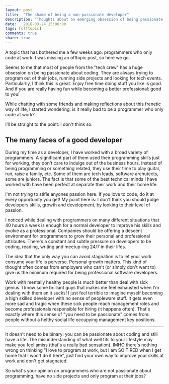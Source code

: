 ```yaml
---
layout: post
title:  "The shame of being a non-passionate developer"
description: "Thoughts about an emerging obsession of being passionate about coding."
date:   2018-03-24 15:00:00
tags: [offtopic]
comments: true
share: true
---
```


A topic that has bothered me a few weeks ago: programmers who only code at work. I was missing an offtopic post, so here we go.

Seems to me that most of people from the "tech crew" has a huge obsession on being passionate about coding. They are always trying to program out of their jobs, running side projects and looking for tech events. Particularlly, I think this is great. Enjoy free time doing stuff you like is good. And if you are really having fun while becoming a better professional: good to you! 

While chatting with some friends and making reflections about this frenetic way of life, I started wondering: is it really bad to be a programmer who only code at work?

I’ll be straight to the point: I don't think so.

The many faces of a good developer
-------------

During my time as a developer, I have worked with a broad variety of programmers. A significant part of them used their programming skills just for working, they don't care to indulge out of the business hours. Instead of being programming or something related, they use their time to play guitar, run, raise a family, etc. Some of them are tech leads, software archutects, some are juniors. The fact is that some of the best technical minds I have worked with have been perfect at separate their work and their home life.

I'm not trying to stifle anyones passion here. If you love to code, do it at every opportunity you get! My point here is: I don't think you should judge developers skills, growth and development, by looking to their level of passion.

I noticed while dealing with programmers on many different situations that 40 hours a week is enough for a normal developer to improve his  skills and evolve as a professional. Companies should be offering a descent environment for programmers to grow their personal and professional attributes. There's a constant and subtle pressure on developers to be coding, reading, writing and meetup-ing 24/7 in their lifes.

The idea that the only way you can avoid stagnation is to let your work consume your life is perverse. Personal growth matters. This kind of thought often comes from employers who can't (or simply don't want to) give us the minimum required for being professional software developers.

Work with mentally healthy people is much better than deal with sick genius. I know some brilliant guys that makes me feel exhausted when I'm dealing with them an it sucks! I just feel terrible to imagine myself becoming a high skilled developer with no sense of peopleware stuff. It gets even more sad and tragic when these sick people reach management roles and become professionals responsible for hiring (it happens often). That's exactly where this sense of "you need to be passionate" comes from: people without a helthy social life occupying management key positions.

----

It doesn't need to be binary: you can be passionate about coding and still have a life. The misunderstanding of what well fits to your lifestyle may make you feel amiss (that's a really bad sensation). IMHO there's nothing wrong on thinking "I love to program at work, but I am SO TIRED when I get home that I won't do it here", just find your own way to improve your skills at work and don't get stagnated.

So what's your opinion on programmers who are not passionate about programming, have no side projects and only program at their jobs?






